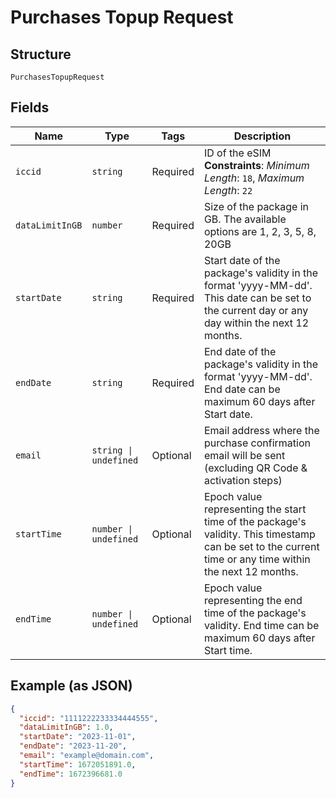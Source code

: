 
# Purchases Topup Request

## Structure

`PurchasesTopupRequest`

## Fields

| Name | Type | Tags | Description |
|  --- | --- | --- | --- |
| `iccid` | `string` | Required | ID of the eSIM<br>**Constraints**: *Minimum Length*: `18`, *Maximum Length*: `22` |
| `dataLimitInGB` | `number` | Required | Size of the package in GB. The available options are 1, 2, 3, 5, 8, 20GB |
| `startDate` | `string` | Required | Start date of the package's validity in the format 'yyyy-MM-dd'. This date can be set to the current day or any day within the next 12 months. |
| `endDate` | `string` | Required | End date of the package's validity in the format 'yyyy-MM-dd'. End date can be maximum 60 days after Start date. |
| `email` | `string \| undefined` | Optional | Email address where the purchase confirmation email will be sent (excluding QR Code & activation steps) |
| `startTime` | `number \| undefined` | Optional | Epoch value representing the start time of the package's validity. This timestamp can be set to the current time or any time within the next 12 months. |
| `endTime` | `number \| undefined` | Optional | Epoch value representing the end time of the package's validity. End time can be maximum 60 days after Start time. |

## Example (as JSON)

```json
{
  "iccid": "1111222233334444555",
  "dataLimitInGB": 1.0,
  "startDate": "2023-11-01",
  "endDate": "2023-11-20",
  "email": "example@domain.com",
  "startTime": 1672051891.0,
  "endTime": 1672396681.0
}
```

